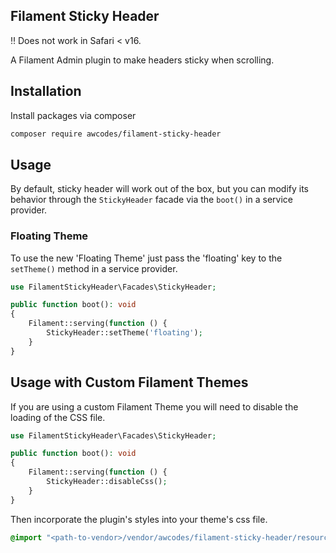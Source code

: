 ## Filament Sticky Header

:bangbang: Does not work in Safari < v16.

A Filament Admin plugin to make headers sticky when scrolling.

## Installation

Install packages via composer

```bash
composer require awcodes/filament-sticky-header
```

## Usage

By default, sticky header will work out of the box, but you can modify its behavior through the `StickyHeader` facade via the `boot()` in a service provider.

### Floating Theme

To use the new 'Floating Theme' just pass the 'floating' key to the `setTheme()` method in a service provider. 

```php
use FilamentStickyHeader\Facades\StickyHeader;

public function boot(): void
{
    Filament::serving(function () {
        StickyHeader::setTheme('floating');
    }
}
```

## Usage with Custom Filament Themes

If you are using a custom Filament Theme you will need to disable the loading of the CSS file.

```php
use FilamentStickyHeader\Facades\StickyHeader;

public function boot(): void
{
    Filament::serving(function () {
        StickyHeader::disableCss();
    }
}
```

Then incorporate the plugin's styles into your theme's css file.

```css
@import "<path-to-vendor>/vendor/awcodes/filament-sticky-header/resources/css/plugin.css";
```